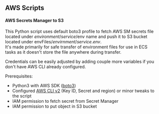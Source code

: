 
## AWS Scripts


#### AWS Secrets Manager to S3

<p>This Python script uses default boto3 profile to fetch AWS SM secrets file located under <em>environment</em>/<em>service</em>/env name and push it to S3 bucket located under envFiles/<em>envirnment</em>/<em>service.env</em>.<br>
It's made primarily for safe transfer of environment files for use in ECS tasks as it doesn't store the file anywhere during transfer.</p>

<p>Credentials can be easily adjusted by adding couple more variables if you don't have AWS CLI already configured.</p>

<p>Prerequisites:
  
* Python3 with AWS SDK ([boto3](https://github.com/boto/boto3 "Boto3 Github repository"))
* Configured [AWS CLI v2](https://github.com/aws/aws-cli/tree/v2 "AWS CLI v2 Github repository") (Key ID, Secret and region) or minor tweaks to the script
* IAM permission to fetch secret from Secret Manager
* IAM permission to put object in S3 bucket
</p>